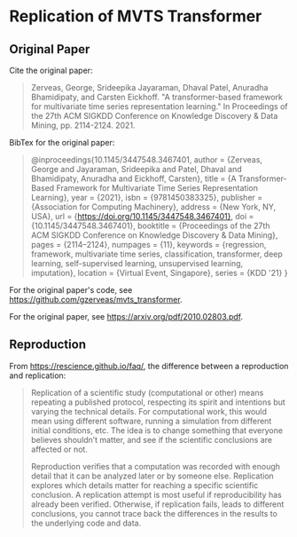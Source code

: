 # Replication of MVTS Transformer

## Original Paper 

Cite the original paper: 

> Zerveas, George, Srideepika Jayaraman, Dhaval Patel, Anuradha Bhamidipaty, and Carsten Eickhoff. "A transformer-based framework for multivariate time series representation learning." In Proceedings of the 27th ACM SIGKDD Conference on Knowledge Discovery & Data Mining, pp. 2114-2124. 2021.

BibTex for the original paper: 

> @inproceedings{10.1145/3447548.3467401,
author = {Zerveas, George and Jayaraman, Srideepika and Patel, Dhaval and Bhamidipaty, Anuradha and Eickhoff, Carsten},
title = {A Transformer-Based Framework for Multivariate Time Series Representation Learning},
year = {2021},
isbn = {9781450383325},
publisher = {Association for Computing Machinery},
address = {New York, NY, USA},
url = {https://doi.org/10.1145/3447548.3467401},
doi = {10.1145/3447548.3467401},
booktitle = {Proceedings of the 27th ACM SIGKDD Conference on Knowledge Discovery &amp; Data Mining},
pages = {2114–2124},
numpages = {11},
keywords = {regression, framework, multivariate time series, classification, transformer, deep learning, self-supervised learning, unsupervised learning, imputation},
location = {Virtual Event, Singapore},
series = {KDD '21}
}

For the original paper's code, see <https://github.com/gzerveas/mvts_transformer>.

For the original paper, see <https://arxiv.org/pdf/2010.02803.pdf>.

## Reproduction

From <https://rescience.github.io/faq/>, the difference between a reproduction and replication: 

> Replication of a scientific study (computational or other) means repeating a published protocol, respecting its spirit and intentions but varying the technical details. For computational work, this would mean using different software, running a simulation from different initial conditions, etc. The idea is to change something that everyone believes shouldn’t matter, and see if the scientific conclusions are affected or not.
> 
> Reproduction verifies that a computation was recorded with enough detail that it can be analyzed later or by someone else. Replication explores which details matter for reaching a specific scientific conclusion. A replication attempt is most useful if reproducibility has already been verified. Otherwise, if replication fails, leads to different conclusions, you cannot trace back the differences in the results to the underlying code and data.


